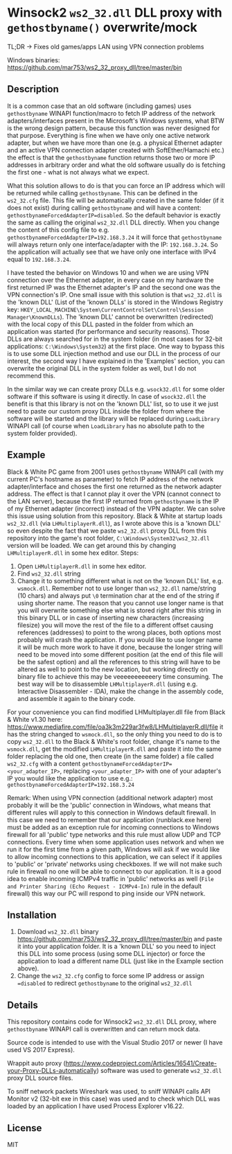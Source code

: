 # Winsock2 `ws2_32.dll` DLL proxy with `gethostbyname()` overwrite/mock

TL;DR -> Fixes old games/apps LAN using VPN connection problems

Windows binaries: https://github.com/mar753/ws2_32_proxy_dll/tree/master/bin

## Description
It is a common case that an old software (including games) uses `gethostbyname` WINAPI function/macro to fetch IP address of the network adapters/interfaces present in the Microsoft's Windows systems, what BTW is the wrong design pattern, because this function was never designed for that purpose. Everything is fine when we have only one active network adapter, but when we have more than one (e.g. a physical Ethernet adapter and an active VPN connection adapter created with SoftEther/Hamachi etc.) the effect is that the  `gethostbyname` function returns those two or more IP addresses in arbitrary order and what the old software usually do is fetching the first one - what is not always what we expect.

What this solution allows to do is that you can force an IP address which will be returned while calling `gethostbyname`. This can be defined in the `ws2_32.cfg` file. This file will be automatically created in the same folder (if it does not exist) during calling `gethostbyname` and will have a content: `gethostbynameForcedAdapterIP=disabled`. So the default behavior is exactly the same as calling the original `ws2_32.dll` DLL directly.
When you change the content of this config file to e.g. `gethostbynameForcedAdapterIP=192.168.3.24` it will force that `gethostbyname` will always return only one interface/adapter with the IP: `192.168.3.24`. So the application will actually see that we have only one interface with IPv4 equal to `192.168.3.24`.

I have tested the behavior on Windows 10 and when we are using VPN connection over the Ethernet adapter, in every case on my hardware the first returned IP was the Ethernet adapter's IP and the second one was the VPN connection's IP.
One small issue with this solution is that `ws2_32.dll` is the 'known DLL' (List of the 'known DLLs' is stored in the Windows Registry key: `HKEY_LOCAL_MACHINE\System\CurrentControlSet\Control\Session Manager\KnownDLLs`). The 'known DLL' cannot be overwritten (redirected) with the local copy of this DLL pasted in the folder from which an application was started (for performance and security reasons). Those DLLs are always searched for in the system folder (in most cases for 32-bit applications: `C:\Windows\System32`) at the first place. One way to bypass this is to use some DLL injection method and use our DLL in the process of our interest, the second way I have explained in the 'Examples' section, you can overwrite the original DLL in the system folder as well, but I do not recommend this.

In the similar way we can create proxy DLLs e.g. `wsock32.dll` for some older software if this software is using it directly. In case of `wsock32.dll` the benefit is that this library is not on the 'known DLL' list, so to use it we just need to paste our custom proxy DLL inside the folder from where the software will be started and the library will be replaced during `LoadLibrary` WINAPI call (of course when `LoadLibrary` has no absolute path to the system folder provided).

## Example
Black & White PC game from 2001 uses `gethostbyname` WINAPI call (with my current PC's hostname as parameter) to fetch IP address of the network adapter/interface and choses the first one returned as the network adapter address. The effect is that I cannot play it over the VPN (cannot connect to the LAN server), because the first IP returned from `gethostbyname` is the IP of my Ethernet adapter (incorrect) instead of the VPN adapter.
We can solve this issue using solution from this repository. Black & White at startup loads `ws2_32.dll` (via `LHMultiplayerR.dll`), as I wrote above this is a 'known DLL' so even despite the fact that we paste `ws2_32.dll` proxy DLL from this repository into the game's root folder, `C:\Windows\System32\ws2_32.dll` version will be loaded. We can get around this by changing `LHMultiplayerR.dll` in some hex editor. Steps:
1. Open `LHMultiplayerR.dll` in some hex editor.
2. Find `ws2_32.dll` string
3. Change it to something different what is not on the 'known DLL' list, e.g. `wsmock.dll`. Remember not to use longer than `ws2_32.dll` name/string (10 chars) and always put `\0` termination char at the end of the string if using shorter name. 
The reason that you cannot use longer name is that you will overwrite something else what is stored right after this string in this binary DLL or in case of inserting new characters (increasing filesize) you will move the rest of the file to a different offset causing references (addresses) to point to the wrong places, both options most probably will crash the application. If you would like to use longer name it will be much more work to have it done, because the longer string will need to be moved into some different position (at the end of this file will be the safest option) and all the references to this string will have to be altered as well to point to the new location, but working directly on binary file to achieve this may be veeeeeeeeeeery time consuming. The best way will be to disassemble `LHMultiplayerR.dll` (using e.g. Interactive Disassembler - IDA), make the change in the assembly code, and assemble it again to the binary code.

For your convenience you can find modified LHMultiplayer.dll file from Black & White v1.30 here: https://www.mediafire.com/file/oa3k3m229ar3fw8/LHMultiplayerR.dll/file it has the string changed to `wsmock.dll`, so the only thing you need to do is to copy `ws2_32.dll` to the Black & White's root folder, change it's name to the `wsmock.dll`, get the modified `LHMultiplayerR.dll` and paste it into the same folder replacing the old one, then create (in the same folder) a file called `ws2_32.cfg` with a content `gethostbynameForcedAdapterIP=<your_adapter_IP>`, replacing `<your_adapter_IP>` with one of your adapter's IP you would like the application to use e.g.:
`gethostbynameForcedAdapterIP=192.168.3.24`

Remark: When using VPN connection (additional network adapter) most probably it will be the 'public' connection in Windows, what means that different rules will apply to this connection in Windows default firewall. In this case we need to remember that our application (runblack.exe here) must be added as an exception rule for incoming connections to Windows firewall for all 'public' type networks and this rule must allow UDP and TCP connections. 
Every time when some application uses network and when we run it for the first time from a given path, Windows will ask if we would like to allow incoming connections to this application, we can select if it applies to 'public' or 'private' networks using checkboxes.
If we will not make such rule in firewall no one will be able to connect to our application. It is a good idea to enable incoming ICMPv4 traffic in 'public' networks as well (`File and Printer Sharing (Echo Request - ICMPv4-In)` rule in the default firewall) this way our PC will respond to ping inside our VPN network.

## Installation
1. Download `ws2_32.dll` binary https://github.com/mar753/ws2_32_proxy_dll/tree/master/bin and paste it into your application folder. It is a 'known DLL' so you need to inject this DLL into some process (using some DLL injector) or force the application to load a different name DLL (just like in the Example section above).
2. Change the `ws2_32.cfg` config to force some IP address or assign `=disabled` to redirect `gethostbyname` to the original `ws2_32.dll`

## Details
This repository contains code for Winsock2 `ws2_32.dll` DLL proxy, where `gethostbyname` WINAPI call is overwritten and can return mock data.

Source code is intended to use with the Visual Studio 2017 or newer (I have used VS 2017 Express).

Wrappit auto proxy (https://www.codeproject.com/Articles/16541/Create-your-Proxy-DLLs-automatically) software was used to generate `ws2_32.dll` proxy DLL source files.

To sniff network packets Wireshark was used, to sniff WINAPI calls API Monitor v2 (32-bit exe in this case) was used and to check which DLL was loaded by an application I have used Process Explorer v16.22.

## License
MIT
